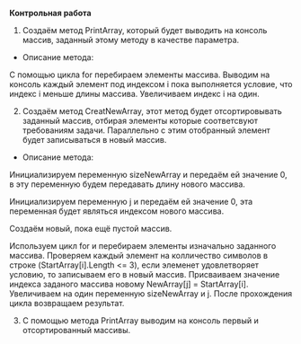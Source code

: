 **Контрольная работа**

1. Создаём метод PrintArray, который будет выводить на консоль массив, заданный этому методу в качестве параметра.
* Описание метода:

С помощью цикла for перебираем элементы массива. Выводим на консоль каждый элемент под индексом i пока выполняется условие, что индекс i меньше длины массива. 
Увеличиваем индекс i на один.

2. Создаём метод CreatNewArray, этот метод будет отсортировывать заданный массив, отбирая элементы которые соответсвуют требованиям задачи. 
Параллельно с этим отобранный элемент будет записываться в новый массив.
* Опиcание метода:

Инициализируем переменную sizeNewArray и передаём ей значение 0, в эту переменную будем передавать длину нового массива.

Инициализируем переменную j и передаём ей значение 0, эта переменная будет являться индексом нового массива.

Создаём новый, пока ещё пустой массив.

Используем цикл for и перебираем элементы изначально заданного массива. Проверяем каждый элемент на колличество символов в строке (StartArray[i].Length <= 3), если элеменет удовлетворяет условию, то записываем его в новый массив. 
Присваиваем значение индекса заданого массива новому NewArray[j] = StartArray[i]. Увеличиваем на один переменную sizeNewArray и j. После прохождения цикла возвращаем результат.


3. С помощью метода PrintArray выводим на консоль первый и отсортированный массивы.
